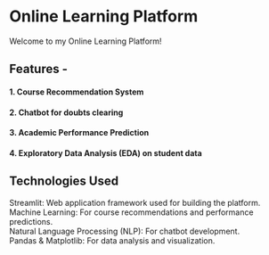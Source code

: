 # Online Learning Platform

Welcome to my Online Learning Platform!


## Features -
#### 1. Course Recommendation System
#### 2. Chatbot for doubts clearing
#### 3. Academic Performance Prediction
#### 4. Exploratory Data Analysis (EDA) on student data


## Technologies Used
Streamlit: Web application framework used for building the platform.
<br>
Machine Learning: For course recommendations and performance predictions.
<br>
Natural Language Processing (NLP): For chatbot development.
<br>
Pandas & Matplotlib: For data analysis and visualization.
